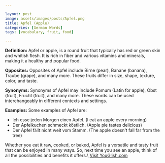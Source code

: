 ```yaml
---

layout: post
image: assets/images/posts/Apfel.png
title: Apfel (Apple) 
categories: [German Words]
tags: [vocabulary, fruit, food]

---
```


**Definition:** 
Apfel or apple, is a round fruit that typically has red or green skin and whitish flesh. It is rich in fiber and various vitamins and minerals, making it a healthy and popular food.

**Opposites:** 
Opposites of Apfel include Birne (pear), Banane (banana), Traube (grape), and many more. These fruits differ in size, shape, texture, color, and taste.

**Synonyms:** 
Synonyms of Apfel may include Pomum (Latin for apple), Obst (fruit), Frucht (fruit), and many more. These words can be used interchangeably in different contexts and settings.

**Examples:** 
Some examples of Apfel are:

- Ich esse jeden Morgen einen Apfel. (I eat an apple every morning)
- Der Apfelkuchen schmeckt köstlich. (Apple pie tastes delicious)
- Der Apfel fällt nicht weit vom Stamm. (The apple doesn't fall far from the tree)

Whether you eat it raw, cooked, or baked, Apfel is a versatile and tasty fruit that can be enjoyed in many ways. So, next time you see an apple, think of all the possibilities and benefits it offers.\ <a id="yg-widget-0" class="youglish-widget" data-query="Apfel" data-lang="german" data-components="8412" data-auto-start="0" data-bkg-color="theme_light" data-title="How%20to%20pronounce%20Apfel%20in%20German"  rel="nofollow" href="https://youglish.com">Visit YouGlish.com</a><script async src="https://youglish.com/public/emb/widget.js" charset="utf-8"></script>